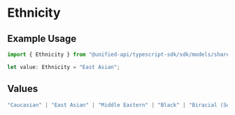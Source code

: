 # Ethnicity

## Example Usage

```typescript
import { Ethnicity } from "@unified-api/typescript-sdk/sdk/models/shared";

let value: Ethnicity = "East Asian";
```

## Values

```typescript
"Caucasian" | "East Asian" | "Middle Eastern" | "Black" | "Biracial (South Asian & Caucasian)" | "Filipino" | "South Asian" | "Indian" | "White" | "Asian"
```